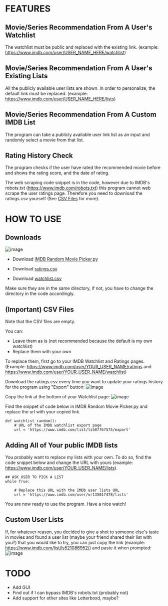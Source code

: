 # FEATURES
## Movie/Series Recommendation From A User's Watchlist
The watchlist must be public and replaced with the existing link. (example: https://www.imdb.com/user/USER_NAME_HERE/watchlist)

## Movie/Series Recommendation From A User's Existing Lists
All the publicly available user lists are shown. In order to personalize, the default link must be replaced. (example: https://www.imdb.com/user/USER_NAME_HERE/lists)

## Movie/Series Recommendation From A Custom IMDB List
The program can take a publicly available user link list as an input and randomly select a movie from that list.

## Rating History Check
The program checks if the user have rated the recommended movie before and shows the rating score, and the date of rating.

The web scraping code snippet is in the code, however due to IMDB's robots.txt (https://www.imdb.com/robots.txt) this program cannot web scrape the user ratings page. Therefore you need to download the ratings.csv yourself (See [CSV Files](#important-csv-files) for more).

# HOW TO USE
## Downloads
![image](https://github.com/isonerinan/Python-Projects/assets/38159563/3725a159-7791-4101-83a9-bfcec8e55ccd)
- Download [IMDB Random Movie Picker.py](https://github.com/isonerinan/Python-Projects/blob/main/IMDB%20Movie%20Picker/IMDB%20Random%20Movie%20Picker.py)

- Download [ratings.csv](https://github.com/isonerinan/Python-Projects/blob/main/IMDB%20Movie%20Picker/ratings.csv)

- Download [watchlist.csv](https://github.com/isonerinan/Python-Projects/blob/main/IMDB%20Movie%20Picker/watchlist.csv)

Make sure they are in the same directory, if not, you have to change the directory in the code accordingly. 

## (Important) CSV Files
Note that the CSV files are empty.

You can:
- Leave them as is (not recommended because the default is my own watchlist)
- Replace them with your own

To replace them, first go to your IMDB Watchlist and Ratings pages. (Example: https://www.imdb.com/user/YOUR_USER_NAME/ratings and https://www.imdb.com/user/YOUR_USER_NAME/watchlist)

Download the ratings.csv every time you want to update your ratings history for the program using "Export" button:
![image](https://github.com/isonerinan/Python-Projects/assets/38159563/47e54226-9744-4844-9c68-0d9db57e09ee)

Copy the link at the bottom of your Watchlist page:
![image](https://github.com/isonerinan/Python-Projects/assets/38159563/d4a0a6e7-4699-4224-9bd1-53f71c6b2843)


Find the snippet of code below in IMDB Random Movie Picker.py and replace the url with your copied link.
```
def watchlist_random():
    # URL of the IMDb watchlist export page
    url = 'https://www.imdb.com/list/ls507767575/export'
```

## Adding All of Your public IMDB lists

You probably want to replace my lists with your own. To do so, find the code snippet below and change the URL with yours (example: https://www.imdb.com/user/YOUR_USER_NAME/lists).
```
## ASK USER TO PICK A LIST
while True:

    # Replace this URL with the IMDb user lists URL
    url = 'https://www.imdb.com/user/ur135017478/lists'
```

You are now ready to use the program. Have a nice watch!

## Custom User Lists

If, for whatever reason, you decided to give a shot to someone else's taste in movies and found a user list (maybe your friend shared their list with you?) that you would like to try, you can just copy the link (example: https://www.imdb.com/list/ls521086952/) and paste it when prompted:
![image](https://github.com/isonerinan/Python-Projects/assets/38159563/46c6493b-d243-4a7e-83de-5504704f4b83)

# TODO
- Add GUI
- Find out if I can bypass IMDB's robots.txt (probably not)
- Add support for other sites like Letterboxd, maybe?
